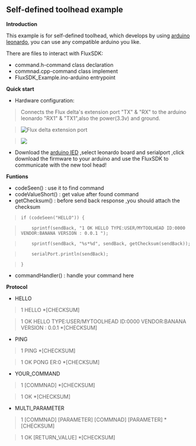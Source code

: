 ﻿## Self-defined toolhead example
**Introduction**

This example is for self-defined toolhead, which develops by using [arduino leonardo](https://www.arduino.cc/en/Main/ArduinoBoardLeonardo), you can use any 
compatible arduino you like.

There are files to interact with FluxSDK:
* command.h-command class declaration
* commnad.cpp-command class implement
* FluxSDK_Example.ino-arduino entrypoint

**Quick start**
* Hardware configuration:

> Connects the Flux delta's extension port "TX" & "RX" to the arduino leonardo "RX1" & "TX1",also the power(3.3v) and ground.

> ![Flux delta extension port](https://github.com/flux3dp/PrinterHead/blob/master/SelfDefinedToolHead_Example/doc/pics/Extension%20Port%20Graphics.png)

> ![](https://www.arduino.cc/en/uploads/Main/ArduinoLeonardoFront_2.jpg)

* Download the [arduino IED](http://www.arduino.cc/en/Main/Software) ,select leonardo board and serialport ,click download the firmware to your arduino and use the FluxSDK to communicate with the new tool head!

**Funtions**
* codeSeen() : use it to find command
* codeValueShort() : get value after found command
* getChecksum() : before send back response ,you should attach the checksum

>     if (codeSeen("HELLO")) {

>         sprintf(sendBack, "1 OK HELLO TYPE:USER/MYTOOLHEAD ID:0000 VENDOR:BANANA VERSION : 0.0.1 ");

>         sprintf(sendBack, "%s*%d", sendBack, getChecksum(sendBack));

>         serialPort.println(sendBack);

>     }

* commandHandler() : handle your command here

**Protocol**
* HELLO

> 1 HELLO *[CHECKSUM]

> 1 OK HELLO TYPE:USER/MYTOOLHEAD ID:0000 VENDOR:BANANA VERSION : 0.0.1 *[CHECKSUM]

* PING

> 1 PING *[CHECKSUM]

> 1 OK PONG ER:0 *[CHECKSUM]

* YOUR_COMMAND

> 1 [COMMNAD] *[CHECKSUM]

> 1 OK *[CHECKSUM]

* MULTI_PARAMETER

> 1 [COMMNAD] [PARAMETER] [COMMNAD] [PARAMETER] *[CHECKSUM]

> 1 OK [RETURN_VALUE] *[CHECKSUM]


